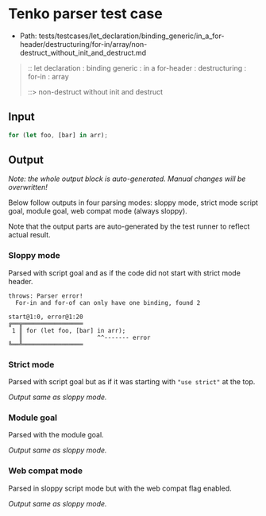 # Tenko parser test case

- Path: tests/testcases/let_declaration/binding_generic/in_a_for-header/destructuring/for-in/array/non-destruct_without_init_and_destruct.md

> :: let declaration : binding generic : in a for-header : destructuring : for-in : array
>
> ::> non-destruct without init and destruct

## Input

`````js
for (let foo, [bar] in arr);
`````

## Output

_Note: the whole output block is auto-generated. Manual changes will be overwritten!_

Below follow outputs in four parsing modes: sloppy mode, strict mode script goal, module goal, web compat mode (always sloppy).

Note that the output parts are auto-generated by the test runner to reflect actual result.

### Sloppy mode

Parsed with script goal and as if the code did not start with strict mode header.

`````
throws: Parser error!
  For-in and for-of can only have one binding, found 2

start@1:0, error@1:20
╔══╦═════════════════
 1 ║ for (let foo, [bar] in arr);
   ║                     ^^------- error
╚══╩═════════════════

`````

### Strict mode

Parsed with script goal but as if it was starting with `"use strict"` at the top.

_Output same as sloppy mode._

### Module goal

Parsed with the module goal.

_Output same as sloppy mode._

### Web compat mode

Parsed in sloppy script mode but with the web compat flag enabled.

_Output same as sloppy mode._
